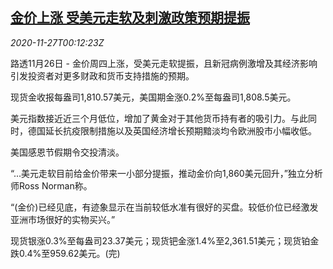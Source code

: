 <!--1606436598000-->
[金价上涨 受美元走软及刺激政策预期提振](https://cn.reuters.com/article/precious-meals-1126-thur-idCNKBS28700A)
------

<div><i>2020-11-27T00:12:23Z</i></div><p>路透11月26日 - 金价周四上涨，受美元走软提振，且新冠病例激增及其经济影响引发投资者对更多财政和货币支持措施的预期。</p><p>现货金收报每盎司1,810.57美元，美国期金涨0.2%至每盎司1,808.5美元。</p><p>美元指数接近近三个月低位，增加了黄金对于其他货币持有者的吸引力。与此同时，德国延长抗疫限制措施以及英国经济增长预期黯淡均令欧洲股市小幅收低。</p><p>美国感恩节假期令交投清淡。</p><p>“...美元走软目前给金价带来一小部分提振，推动金价向1,860美元回升，”独立分析师Ross Norman称。</p><p>“(金价)已经见底，有迹象显示在当前较低水准有很好的买盘。较低价位已经激发亚洲市场很好的实物买兴。”</p><p>现货银涨0.3%至每盎司23.37美元；现货钯金涨1.4%至2,361.51美元；现货铂金跌0.4%至959.62美元。(完)</p>
